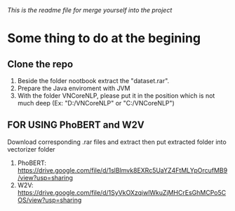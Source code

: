 *This is the readme file for merge yourself into the project*
# **Some thing to do at the begining**
## Clone the repo
1. Beside the folder nootbook extract the "dataset.rar".
2. Prepare the Java enviroment with JVM
3. With the folder VNCoreNLP, please put it in the position which is not much deep (Ex: "D:/VNCoreNLP" or "C:/VNCoreNLP")

## FOR USING PhoBERT and W2V
Download corresponding .rar files and extract then put extracted folder into vectorizer folder

1. PhoBERT: https://drive.google.com/file/d/1slBlmvk8EXRc5UaYZ4FtMLYpOrcufMB9/view?usp=sharing
2. W2V: https://drive.google.com/file/d/1SyVkOXzqiwlWkuZjMHCrEsGhMCPo5COS/view?usp=sharing